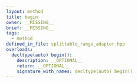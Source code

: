 ```yaml
---
layout: method
title: begin
owner: __MISSING__
brief: __MISSING__
tags:
  - method
defined_in_file: splittable_range_adapter.hpp
overloads:
  decltype(auto) begin():
    description: __OPTIONAL__
    return: __OPTIONAL__
    signature_with_names: decltype(auto) begin()
---
```

